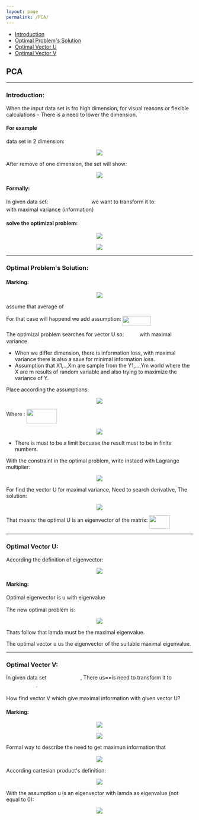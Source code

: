 ```yaml
---
layout: page
permalink: /PCA/
---
```


- [Introduction](#Introduction)
- [Optimal Problem's Solution](#Solution)
- [Optimal Vector U](#Vector)
- [Optimal Vector V](#VVector)


## PCA

<a name='Introduction'></a>

<hr />

### Introduction:

When the input data set is fro high dimension, for visual reasons or flexible calculations - There is a need to lower the dimension.

#### For example
data set in 2 dimension:
<p align="center">
	<img src="/C096411/image/less9/Capture.JPG" align="middle">
</p>

After remove of one dimension, the set will show:
<p align="center">
	<img src="/C096411/image/less9/Capture1.JPG" align="middle">
</p>

#### Formally:
In given data set: <img src="/C096411/image/less9/6.svg" align="middle" width="109.698pt" height="14.4258pt"/> we want to transform it to: <img src="/C096411/image/less9/7.svg" align="middle" width="91.2574pt" height="11.8887pt"/> with maximal variance (information)

#### solve the optimizal problem:
<p align="center">
	<img src="/C096411/image/less9/8.svg" align="middle">
</p>

<p align="center">
	<img src="/C096411/image/less9/9.svg" align="middle">
</p>

<a name='Solution'></a>

<hr />

### Optimal Problem's Solution:

#### Marking:
<p align="center">
	<img src="/C096411/image/less9/11.svg" align="middle">
</p>

assume that average of <img src="/C096411/image/less9/10.svg" align="middle" width="34.5905pt" height="11.2905pt"/>

For that case will happend we add assumption: <img src="/C096411/image/less9/13.svg" align="middle" width="76.04pt" height="27.0794pt"/>

The optimizal problem searches  for vector U so: <img src="/C096411/image/less9/14.svg" align="middle" width="34.5905pt" height="11.2905pt"/> with maximal variance.

* When we differ dimension, there is information loss, with maximal variance there is also a save for minimal information loss.
* Assumption that X1,..,Xm are sample from the Y1,...,Ym world where the X are m results of random variable and also trying to maximize the variance of Y.

Place according the assumptions:

<p align="center">
	<img src="/C096411/image/less9/17.svg" align="middle">
</p>

Where : <img src="/C096411/image/less9/18.svg" align="middle" width="81.9934pt" height="38.7534pt"/>

<p align="center">
	<img src="/C096411/image/less9/19.svg" align="middle">
</p>

* There is must to be a limit becuase the result must to be in finite numbers.

With the constraint in the optimal problem, write instaed with Lagrange multiplier:

<p align="center">
	<img src="/C096411/image/less9/20.svg" align="middle">
</p>

For find the vector U for maximal variance, Need to search derivative, The solution:

<p align="center">
	<img src="/C096411/image/less9/21.svg" align="middle">
</p>

That means: the optimal U is an eigenvector of the matrix: <img src="/C096411/image/less9/22.svg" align="middle" width="55.7858pt" height="36.3856pt"/>

<a name='Vector'></a>

<hr />

### Optimal Vector U:

According the definition of eigenvector: 

<p align="center">
	<img src="/C096411/image/less9/23.svg" align="middle">
</p> 

#### Marking:
Optimal eigenvector is u with eigenvalue <img src="/C096411/image/less9/24.svg" align="middle" width="7.68736pt" height="9.34643pt"/>

The new optimal problem is:
<p align="center">
	<img src="/C096411/image/less9/25.svg" align="middle">
</p>

Thats follow that lamda must be the maximal eigenvalue.

The optimal vector u us the eigenvector of the suitable maximal eigenvalue.

<a name='VVector'></a>

<hr />

### Optimal Vector V:

In given data set <img src="/C096411/image/less9/27.svg" align="middle" width="87.5006pt" height="14.4258pt"/>, There us==is need to transform it to <img src="/C096411/image/less9/28.svg" align="middle" width="80.997pt" height="13.9772pt"/>.

How find vector V which give maximal information with given vector U?

#### Marking:
<p align="center">
	<img src="/C096411/image/less9/29.svg" align="middle">
</p>

<p align="center">
	<img src="/C096411/image/less9/30.svg" align="middle">
</p>

Formal way to describe the need to get maximun information that <img src="/C096411/image/less9/31.svg" align="middle" width="11.1924pt" height="8.41179pt"/>

<p align="center">
	<img src="/C096411/image/less9/32.svg" align="middle">
</p>

According cartesian product's definition:

<p align="center">
	<img src="/C096411/image/less9/33.svg" align="middle">
</p>

With the assumption u is an eigenvector with lamda as eigenvalue (not equal to 0):

<p align="center">
	<img src="/C096411/image/less9/34.svg" align="middle">
</p>


